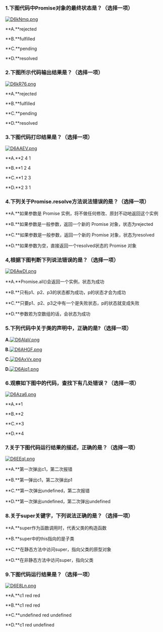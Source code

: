 ### 1.下图代码中Promise对象的最终状态是？（选择一项）

[![D6kNmq.png](https://s3.ax1x.com/2020/11/28/D6kNmq.png)](https://imgchr.com/i/D6kNmq)



**A.**rejected

**B.**fulfilled

**C.**pending

**D.**resolved







### 2.下图所示代码输出结果是？（选择一项）

[![D6kR76.png](https://s3.ax1x.com/2020/11/28/D6kR76.png)](https://imgchr.com/i/D6kR76)



**A.**rejected

**B.**fulfilled

**C.**pending

**D.**resolved









### 3.下图代码打印结果是？（选择一项）

[![D6AAEV.png](https://s3.ax1x.com/2020/11/28/D6AAEV.png)](https://imgchr.com/i/D6AAEV)

**A.**2 4 1

**B.**1 2 4

**C.**1 2 3

**D.**2 3 1







### 4.下列关于Promise.resolve方法说法错误的是？（选择一项）



**A.**如果参数是 Promise 实例，将不做任何修改、原封不动地返回这个实例

**B.**如果参数是一般参数，返回一个新的 Promise 对象，状态为rejected

**C.**如果参数是一般参数，返回一个新的 Promise 对象，状态为resolved

**D.**如果参数为空，直接返回一个resolved状态的 Promise 对象







### 4,根据下图判断下列说法错误的是？（选择一项）

[![D6AwDI.png](https://s3.ax1x.com/2020/11/28/D6AwDI.png)](https://imgchr.com/i/D6AwDI)

**A.**Promise.all()会返回一个实例，状态为成功

**B.**只有p1、p2、p3的状态都为成功，p的状态才会为成功

**C.**只要p1、p2、p3之中有一个是失败状态，p的状态就变成失败

**D.**参数若为空数组的话，会状态为成功





### 5.下列代码中关于类的声明中，正确的是?（选择一项）

**A.**[![D6AIaV.png](https://s3.ax1x.com/2020/11/28/D6AIaV.png)](https://imgchr.com/i/D6AIaV)

**B.**[![D6AHGF.png](https://s3.ax1x.com/2020/11/28/D6AHGF.png)](https://imgchr.com/i/D6AHGF)

**C.**[![D6AxVx.png](https://s3.ax1x.com/2020/11/28/D6AxVx.png)](https://imgchr.com/i/D6AxVx)

**D.**[![D6Ajq1.png](https://s3.ax1x.com/2020/11/28/D6Ajq1.png)](https://imgchr.com/i/D6Ajq1)







### 6.观察如下图中的代码，查找下有几处错误？（选择一项）

[![D6Aza6.png](https://s3.ax1x.com/2020/11/28/D6Aza6.png)](https://imgchr.com/i/D6Aza6)

**A.**1

**B.**2

**C.**3

**D.**4







### 7.关于下图代码运行结果的描述，正确的是？（选择一项）

[![D6EEqI.png](https://s3.ax1x.com/2020/11/28/D6EEqI.png)](https://imgchr.com/i/D6EEqI)

**A.**第一次弹出c1，第二次报错

**B.**第一弹出c1，第二次弹出p1

**C.**第一次弹出undefined，第二次报错

**D.**第一次弹出undefined，第二次弹出undefined





### 8.关于super关键字，下列说法正确的是？（选择一项）

**A.**super作为函数调用时，代表父类的构造函数

**B.**super中的this指向的是子类

**C.**在静态方法中访问super，指向父类的原型对象

**D.**在非静态方法中访问super，指向父类





### 9.下图代码运行结果是？（选择一项）

[![D6E8Ln.png](https://s3.ax1x.com/2020/11/28/D6E8Ln.png)](https://imgchr.com/i/D6E8Ln)

**A.**c1 red red

**B.**c1 red red

**C.**undefined red undefined

**D.**c1 red undefined 


